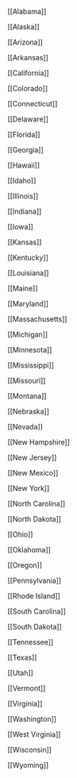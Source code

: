 [[Alabama]]

[[Alaska]]

[[Arizona]]

[[Arkansas]]

[[California]]

[[Colorado]]

[[Connecticut]]

[[Delaware]]

[[Florida]]

[[Georgia]]

[[Hawaii]]

[[Idaho]]

[[Illinois]]

[[Indiana]]

[[Iowa]]

[[Kansas]]

[[Kentucky]]

[[Louisiana]]

[[Maine]]

[[Maryland]]

[[Massachusetts]]

[[Michigan]]

[[Minnesota]]

[[Mississippi]]

[[Missouri]]

[[Montana]]

[[Nebraska]]

[[Nevada]]

[[New Hampshire]]

[[New Jersey]]

[[New Mexico]]

[[New York]]

[[North Carolina]]

[[North Dakota]]

[[Ohio]]

[[Oklahoma]]

[[Oregon]]

[[Pennsylvania]]

[[Rhode Island]]

[[South Carolina]]

[[South Dakota]]

[[Tennessee]]

[[Texas]]

[[Utah]]

[[Vermont]]

[[Virginia]]

[[Washington]]

[[West Virginia]]

[[Wisconsin]]

[[Wyoming]]